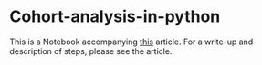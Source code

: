 # Cohort-analysis-in-python
This is a Notebook accompanying [this](https://medium.com/@dr.sanchikagupta/cohort-analysis-using-python-and-pandas-d2a60f4d0a4d#af1e) article. For a write-up and description of steps, please see the article.
